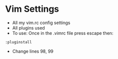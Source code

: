 # Vim Settings
- All my vim.rc config settings
- All plugins used
- To use: Once in the .vimrc file press escape then:
```
:pluginstall
```  

- Change lines 98, 99

